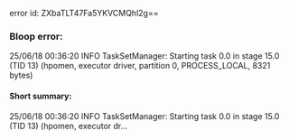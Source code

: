 error id: ZXbaTLT47Fa5YKVCMQhl2g==
### Bloop error:

25/06/18 00:36:20 INFO TaskSetManager: Starting task 0.0 in stage 15.0 (TID 13) (hpomen, executor driver, partition 0, PROCESS_LOCAL, 8321 bytes)
#### Short summary: 

25/06/18 00:36:20 INFO TaskSetManager: Starting task 0.0 in stage 15.0 (TID 13) (hpomen, executor dr...